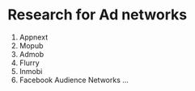 # Research for Ad networks
1. Appnext
2. Mopub
3. Admob
4. Flurry
5. Inmobi
6. Facebook Audience Networks
...

